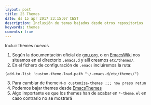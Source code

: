 ```yaml
---
layout: post
title: 25 Themes
date: ds 15 apr 2017 23:15:07 CEST 
description: Inclusión de temas bajados desde otros repositorios 
keywords: themes
coments: true
---
```


Incluir themes nuevos

1. Según la documentación oficial de [gnu.org](https://www.gnu.org/software/emacs/manual/html_node/emacs/Custom-Themes.html), o en [EmacsWiki](https://www.emacswiki.org/emacs/CustomThemes) nos situamos en el directorio `.emacs.d` y allí creamos `etc/themes/`.
2. En el fichero de configuración de `.emacs` incluiremos la ruta:
```emacs
(add-to-list 'custom-theme-load-path "~/.emacs.d/etc/themes/") 
```
3. Para cambiar de theme `M-x customize-themes ;;; now press retun`
4. Podemos bajar themes desde [EmacsThemes](https://emacsthemes.com/)
5. Algo importante es que los themes han de acabar en `*-theme.el` en caso contrario no se mostrará

